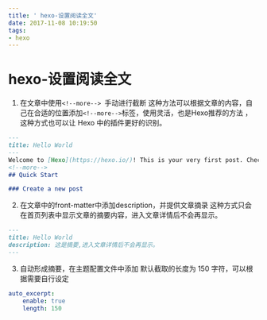 ```yaml
---
title: ' hexo-设置阅读全文'
date: 2017-11-08 10:19:50
tags:
- hexo
---
```


# hexo-设置阅读全文

1. 在文章中使用`<!--more--> `手动进行截断
这种方法可以根据文章的内容，自己在合适的位置添加`<!--more-->`标签，使用灵活，也是Hexo推荐的方法 ，这种方式也可以让 Hexo 中的插件更好的识别。
```markdown
---
title: Hello World
---
Welcome to [Hexo](https://hexo.io/)! This is your very first post. Check [documentation](https://hexo.io/docs/) for more info. If you get any problems when using Hexo, you can find the answer in [troubleshooting](https://hexo.io/docs/troubleshooting.html) or you can ask me on [GitHub](https://github.com/hexojs/hexo/issues).
<!--more-->
## Quick Start

### Create a new post

```

2. 在文章中的front-matter中添加description，并提供文章摘录
这种方式只会在首页列表中显示文章的摘要内容，进入文章详情后不会再显示。
```markdown
---
title: Hello World
description: 这是摘要,进入文章详情后不会再显示。
---
```

3. 自动形成摘要，在主题配置文件中添加
默认截取的长度为 150 字符，可以根据需要自行设定
``` yaml
auto_excerpt:
	enable: true
	length: 150
```
